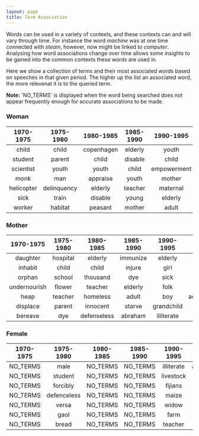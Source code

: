 ```yaml
---
layout: page
title: Term Association
---
```


Words can be used in a variety of contexts, and these contexts can and will vary through time. For instance the word *machine* was at one time connected with *steam*, however, now might be linked to *computer*. Analysing how word associations change over time allows some insights to be gained into the common contexts these words are used in.

Here we show a collection of terms and their most associated words based on speeches in that given period. The higher up the list an associated word, the more relevenat it is to the queried term.

**Note:** 'NO_TERMS' is displayed when the word being searched does not appear frequently enough for accurate associations to be made.

### Woman

|1970-1975|1975-1980|1980-1985|1985-1990|1990-1995|1995-2000|2000-2005|2005-2010|2010-2015|
|:----:|:----:|:----:|:----:|:----:|:----:|:----:|:----:|:----:|
|child|child|copenhagen|elderly|youth|young|girl|child|jong|
|student|parent|child|disable|child|youth|child|gender|gender|
|scientist|youth|youth|child|empowerment|pornography|empowerment|kuwaiti|boy|
|monk|man|appraise|youth|mother|girl|elderly|youth|disadvantage|
|helicopter|delinquency|elderly|teacher|maternal|boy|youth|young|sexual|
|sick|train|disable|young|elderly|elderly|adolescent|empowerment|child|
|worker|habitat|peasant|mother|adult|beijing|gender|girl|girl|

### Mother

|1970-1975|1975-1980|1980-1985|1985-1990|1990-1995|1995-2000|2000-2005|2005-2010|2010-2015|
|:----:|:----:|:----:|:----:|:----:|:----:|:----:|:----:|:----:|
|daughter|hospital|elderly|immunize|elderly|teresa|parent|tongue|baby|
|inhabit|child|child|injure|girl|diana|elderly|starve|tongue|
|orphan|school|thousand|dye|sick|adult|boy|elderly|husband|
|undernourish|flower|teacher|elderly|folk|boy|teacher|creator|boy|
|heap|teacher|homeless|adult|boy|adolescent|starve|grandchild|adam|
|displace|parent|innocent|starve|grandchild|orphan|girl|beauty|creature|
|bereave|dye|defenseless|abraham|illiterate|youth|adult|creature|grandchild|

### Female

|1970-1975|1975-1980|1980-1985|1985-1990|1990-1995|1995-2000|2000-2005|2005-2010|2010-2015|
|:----:|:----:|:----:|:----:|:----:|:----:|:----:|:----:|:----:|
|NO_TERMS|male|NO_TERMS|NO_TERMS|illiterate|academia|eln|illustrious|genital|
|NO_TERMS|student|NO_TERMS|NO_TERMS|livestock|disable|student|préval|mutilation|
|NO_TERMS|forcibly|NO_TERMS|NO_TERMS|fijians|elderly|male|princess|male|
|NO_TERMS|defenceless|NO_TERMS|NO_TERMS|maize|nepalese|boy|jan|parliamentarian|
|NO_TERMS|versa|NO_TERMS|NO_TERMS|widow|tamil|transmission|eduardo|deputy|
|NO_TERMS|gaol|NO_TERMS|NO_TERMS|farm|educate|sharif|pierre|bachelet|
|NO_TERMS|bread|NO_TERMS|NO_TERMS|teacher|girl|disable|ahmed|student|